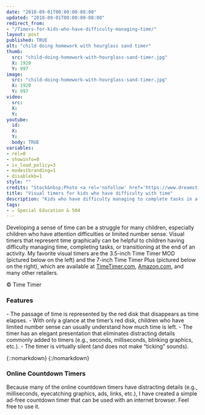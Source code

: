 ```yaml
---
date: "2018-09-01T00:00:00-08:00"
updated: "2018-09-01T00:00:00-08:00"
redirect_from:
- "/Timers-for-kids-who-have-difficulty-managing-time/"
layout: post
published: TRUE
alt: "child doing homework with hourglass sand timer"
thumb:
  src: "child-doing-homework-with-hourglass-sand-timer.jpg"
  X: 1920
  Y: 997
image:
  src: "child-doing-homework-with-hourglass-sand-timer.jpg"
  X: 1920
  Y: 997
video:
  src:
  X:
  Y:
youtube:
  id:
  X:
  Y:
  body: TRUE
variables:
- rel=0
- showinfo=0
- iv_load_policy=3
- modestbranding=1
- disablekb=1
style: ""
credits: "Stock&nbsp;Photo <a rel='nofollow' href='https://www.dreamstime.com/stock-photo-cute-boy-child-home-image60487276' target='_blank'>&copy;</a>&nbsp;Yekophotostudio"
title: "Visual timers for kids who have difficulty with time"
description: "Kids who have difficulty managing to complete tasks in a timely manner can use a visual timer to help them stay on task as they develop a sense of time."
tags:
- ✏️ Special Education & 504
---
```

Developing a sense of time can be a struggle for many children, especially children who have attention difficulties or limited number sense. Visual timers that represent time graphically can be helpful to children having difficulty managing time, completing tasks, or transitioning at the end of an activity. My favorite visual timers are the 3.5-inch Time Timer MOD (pictured below on the left) and the 7-inch Time Timer Plus (pictured below on the right), which are available at <a href="https://timetimer.com/">TimeTimer.com</a>, <a href="https://www.amazon.com/stores/TimeTimer/TimeTimer/page/5078659D-EB1A-4D48-A006-123FBE37827B" rel="nofollow">Amazon.com</a>, and many other retailers. 
<amp-img alt="Time Timer" width="1920" height="1167" src="{{site.cache}}/320/time-timer.jpg" srcset="{{site.cache}}/320/time-timer.jpg 320w,{{site.cache}}/640/time-timer.jpg 640w,{{site.cache}}/1280/time-timer.jpg 1280w,{{site.cache}}/1920/time-timer.jpg 1920w" layout="responsive"></amp-img>
<p class="credits">&copy;&nbsp;Time Timer</p>
<h3>Features</h3>
- The passage of time is represented by the red disk that disappears as time elapses.
- With only a glance at the timer’s red disk, children who have limited number sense can usually understand how much time is left.
- The timer has an elegant presentation that eliminates distracting details commonly added to timers (e.g., seconds, milliseconds, blinking graphics, etc.).
- The timer is virtually silent (and does not make “ticking” sounds).

{::nomarkdown}
<amp-youtube data-videoid="5-9ugu9pBak" layout="responsive" width="560" height="315" credentials="omit" data-param-rel=0 data-param-iv_load_policy=3 data-param-modestbranding=1 data-param-disablekb=1></amp-youtube>
{:/nomarkdown}

<h3>Online Countdown Timers</h3>
Because many of the online countdown timers have distracting details (e.g., milliseconds, eyecatching graphics, ads, links, etc.), I have created a simple ad-free countdown timer that can be used with an internet browser. Feel free to use it.